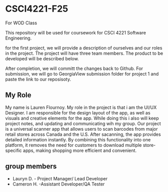 # CSCI4221-F25
For WOD Class

This repository will be used for coursework for CSCI 4221 Software Engineering.

for the first project, we will provide a description of ourselves and our roles in the project. The project will have three team members. The product to be developed will be described below. 

After completion, we will committ the changes back to Github. For submission, we will go to GeorgiaView submission folder for project 1 and paste the link to our reposisoty.

## My Role
My name is Lauren Flournoy. My role in the project is that i am the UI/UX Designer. I am responsible for the design layout of the app, as well as visuals and creative elements for the app. While doing this i also will keep project notes, and updating and communicating wih my group. Our project is a universal scanner app that allows users to scan barcodes from major retail stores across Canada and the U.S. After sacanning, the app provides detailed information instantly. By combining this functionality into one platform, it removes the need for customers to download multiple store-specific apps, making shopping more efficient and convenient. 

## group members
- Lauryn D. - Project Manager/ Lead Developer
- Cameron H. -Assistant Developer/QA Tester



